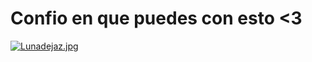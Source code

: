 # Confio en que puedes con esto <3
[![Lunadejaz.jpg](https://i.postimg.cc/cCXDKx7x/Lunadejaz.jpg)](https://postimg.cc/jnn6mrkm)
